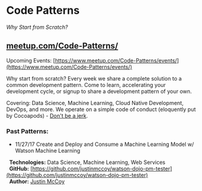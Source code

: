 # Code Patterns
_Why Start from Scratch?_

## [meetup.com/Code-Patterns/](meetup.com/Code-Patterns/)

Upcoming Events: [https://www.meetup.com/Code-Patterns/events/](https://www.meetup.com/Code-Patterns/events/)



Why start from scratch? Every week we share a complete solution to a common development pattern. Come to learn, accelerating your development cycle, or signup to share a development pattern of your own. 

Covering: Data Science, Machine Learning, Cloud Native Development, DevOps, and more.
We operate on a simple code of conduct (eloquently put by Cocoapods) - [Don't be a jerk](http://cocoapods.org/legal). 



### Past Patterns:
- 11/27/17 Create and Deploy and Consume a Machine Learning Model w/ Watson Machine Learning

   **Technologies:** Data Science, Machine Learning, Web Services  
   **GitHub:** [https://github.com/justinmccoy/watson-dojo-pm-tester](https://github.com/justinmccoy/watson-dojo-pm-tester)   
   **Author:** [Justin McCoy](twitter.com/mccoyjus)  
  
